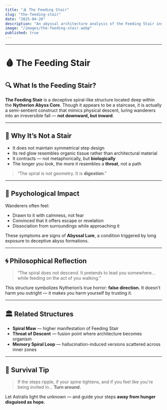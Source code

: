 ```yaml
---
title: "🩸 The Feeding Stair"
slug: "the-feeding-stair"
date: "2025-04-20"
description: "An abyssal architecture analysis of the Feeding Stair inside Nytherion."
image: "/images/the-feeding-stair.webp"
published: true
---
```


---

# 🩸 The Feeding Stair

## 🔍 What Is the Feeding Stair?

**The Feeding Stair** is a deceptive spiral-like structure located deep within the **Nytherion Abyss Core**. Though it appears to be a staircase, it is actually a semi-sentient construct that mimics physical descent, luring wanderers into an irreversible fall — **not downward, but inward**.

---

## 🧠 Why It’s Not a Stair

- It does not maintain symmetrical step design
- Its red glow resembles organic tissue rather than architectural material
- It contracts — not metaphorically, but **biologically**
- The longer you look, the more it resembles a **throat**, not a path

> “The spiral is not geometry. It is **digestion**.”

---

## 📍 Psychological Impact

Wanderers often feel:
- Drawn to it with calmness, not fear
- Convinced that it offers escape or revelation
- Dissociation from surroundings while approaching it

These symptoms are signs of **Abyssal Lure**, a condition triggered by long exposure to deceptive abyss formations.

---

## 🌀 Philosophical Reflection

> “The spiral does not descend. It pretends to lead you somewhere… while feeding on the act of you walking.”

This structure symbolizes Nytherion’s true horror: **false direction.**
It doesn’t harm you outright — it makes you harm yourself by trusting it.

---

## 🏛️ Related Structures

- **Spiral Maw** — higher manifestation of Feeding Stair
- **Throat of Descent** — fusion point where architecture becomes organism
- **Memory Spiral Loop** — hallucination-induced versions scattered across inner zones

---

## 🛑 Survival Tip
> If the steps ripple, if your spine tightens, and if you feel like you're being invited in…
> **Turn around.**

Let Astralis light the unknown — and guide your steps **away from hunger disguised as hope.**

